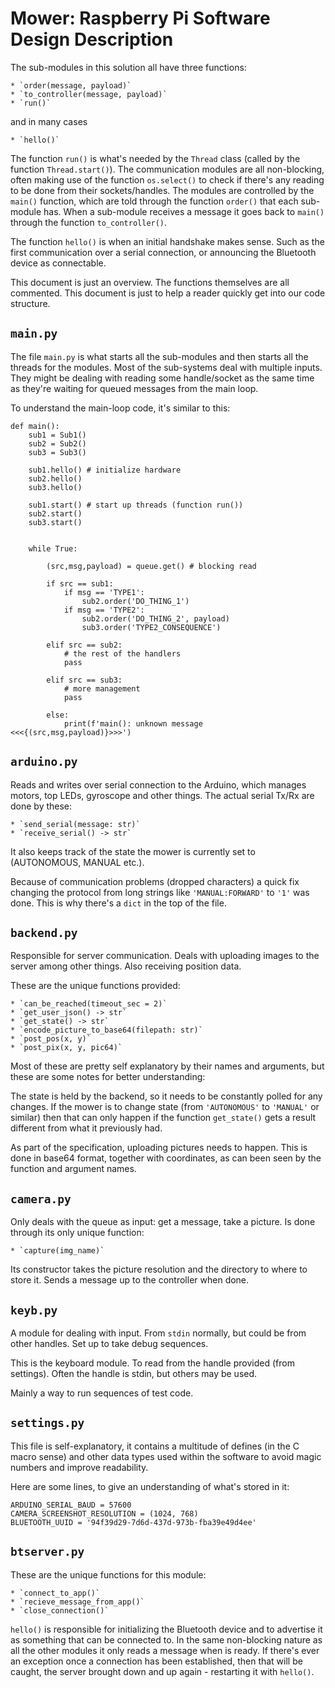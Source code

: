
# Mower: Raspberry Pi Software Design Description

The sub-modules in this solution all have three functions:

    * `order(message, payload)`
    * `to_controller(message, payload)`
    * `run()`

and in many cases

    * `hello()`

The function `run()` is what's needed by the `Thread` class (called by the function `Thread.start()`).
The communication modules are all non-blocking, often making use of the function `os.select()` to check if there's any reading to be done from their sockets/handles.
The modules are controlled by the `main()` function, which are told through the function `order()` that each sub-module has.
When a sub-module receives a message it goes back to `main()` through the function `to_controller()`.

The function `hello()` is when an initial handshake makes sense.
Such as the first communication over a serial connection, or announcing the Bluetooth device as connectable.


This document is just an overview.
The functions themselves are all commented.
This document is just to help a reader quickly get into our code structure.



## `main.py`

The file `main.py` is what starts all the sub-modules and then starts all the threads for the modules. Most of the sub-systems deal with multiple inputs. They might be dealing with reading some handle/socket as the same time as they're waiting for queued messages from the main loop.

To understand the main-loop code, it's similar to this:

```{.python}
def main():
    sub1 = Sub1()
    sub2 = Sub2()
    sub3 = Sub3()

    sub1.hello() # initialize hardware
    sub2.hello()
    sub3.hello()

    sub1.start() # start up threads (function run())
    sub2.start()
    sub3.start()


    while True:

        (src,msg,payload) = queue.get() # blocking read

        if src == sub1:
            if msg == 'TYPE1':
                sub2.order('DO_THING_1')
            if msg == 'TYPE2':
                sub2.order('DO_THING_2', payload)
                sub3.order('TYPE2_CONSEQUENCE')

        elif src == sub2:
            # the rest of the handlers
            pass

        elif src == sub3:
            # more management
            pass

        else:
            print(f'main(): unknown message <<<{(src,msg,payload)}>>>')
```



## `arduino.py`

Reads and writes over serial connection to the Arduino, which manages motors, top LEDs, gyroscope and other things.
The actual serial Tx/Rx are done by these:

    * `send_serial(message: str)`
    * `receive_serial() -> str`

It also keeps track of the state the mower is currently set to (AUTONOMOUS, MANUAL etc.).

Because of communication problems (dropped characters) a quick fix changing the protocol from long strings like `'MANUAL:FORWARD'` to `'1'` was done.
This is why there's a `dict` in the top of the file.



## `backend.py`

Responsible for server communication.
Deals with uploading images to the server among other things.
Also receiving position data.

These are the unique functions provided:

    * `can_be_reached(timeout_sec = 2)`
    * `get_user_json() -> str`
    * `get_state() -> str`
    * `encode_picture_to_base64(filepath: str)`
    * `post_pos(x, y)`
    * `post_pix(x, y, pic64)`


Most of these are pretty self explanatory by their names and arguments, but these are some notes for better understanding:

The state is held by the backend, so it needs to be constantly polled for any changes.
If the mower is to change state (from `'AUTONOMOUS'` to `'MANUAL'` or similar) then that can only happen if the function `get_state()` gets a result different from what it previously had.

As part of the specification, uploading pictures needs to happen.
This is done in base64 format, together with coordinates, as can been seen by the function and argument names.



## `camera.py`

Only deals with the queue as input: get a message, take a picture.
Is done through its only unique function:

    * `capture(img_name)`

Its constructor takes the picture resolution and the directory to where to store it.
Sends a message up to the controller when done.



## `keyb.py`

A module for dealing with input. From `stdin` normally, but could be from other handles. Set up to take debug sequences.

This is the keyboard module. To read from the handle
provided (from settings).
Often the handle is stdin, but others may be used.

Mainly a way to run sequences of test code.




## `settings.py`

This file is self-explanatory, it contains a multitude of defines (in the C macro sense) and other data types used within the software to avoid magic numbers and improve readability.

Here are some lines, to give an understanding of what's stored in it:

```{.python}
ARDUINO_SERIAL_BAUD = 57600
CAMERA_SCREENSHOT_RESOLUTION = (1024, 768)
BLUETOOTH_UUID = '94f39d29-7d6d-437d-973b-fba39e49d4ee'
```



## `btserver.py`


These are the unique functions for this module:

    * `connect_to_app()`
    * `recieve_message_from_app()`
    * `close_connection()`

`hello()` is responsible for initializing the Bluetooth device and to advertise it as something that can be connected to.
In the same non-blocking nature as all the other modules it only reads a message when is ready.
If there's ever an exception once a connection has been established, then that will be caught, the server brought down and up again - restarting it with `hello()`.




